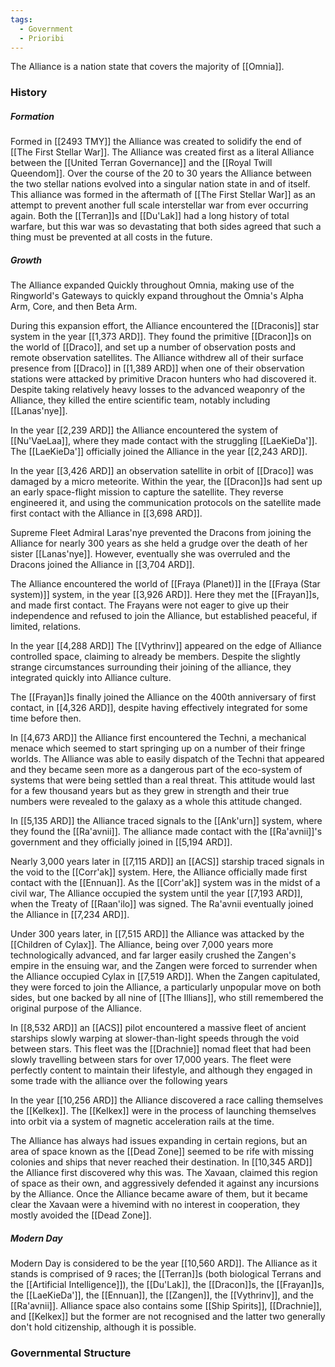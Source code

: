 ```yaml
---
tags:
  - Government
  - Prioribi
---
```

The Alliance is a nation state that covers the majority of [[Omnia]].

### History
##### Formation
Formed in [[2493 TMY]] the Alliance was created to solidify the end of [[The First Stellar War]]. The Alliance was created first as a literal Alliance between the [[United Terran Governance]] and the [[Royal Twill Queendom]]. 
Over the course of the 20 to 30 years the Alliance between the two stellar nations evolved into a singular nation state in and of itself.
This alliance was formed in the aftermath of [[The First Stellar War]] as an attempt to prevent another full scale interstellar war from ever occurring again. Both the [[Terran]]s and [[Du'Lak]] had a long history of total warfare, but this war was so devastating that both sides agreed that such a thing must be prevented at all costs in the future.

##### Growth
The Alliance expanded Quickly throughout Omnia, making use of the Ringworld's Gateways to quickly expand throughout the Omnia's Alpha Arm, Core, and then Beta Arm.

During this expansion effort, the Alliance encountered the [[Draconis]] star system in the year [[1,373 ARD]]. They found the primitive [[Dracon]]s on the world of [[Draco]], and set up a number of observation posts and remote observation satellites. 
The Alliance withdrew all of their surface presence from [[Draco]] in [[1,389 ARD]] when one of their observation stations were attacked by primitive Dracon hunters who had discovered it. Despite taking relatively heavy losses to the advanced weaponry of the Alliance, they killed the entire scientific team, notably including [[Lanas'nye]].

In the year [[2,239 ARD]] the Alliance encountered the system of [[Nu'VaeLaa]], where they made contact with the struggling [[LaeKieDa']]. The [[LaeKieDa']] officially joined the Alliance in the year [[2,243 ARD]]. 

In the year [[3,426 ARD]] an observation satellite in orbit of [[Draco]] was damaged by a micro meteorite. Within the year, the [[Dracon]]s had sent up an early space-flight mission to capture the satellite. They reverse engineered it, and using the communication protocols on the satellite made first contact with the Alliance in [[3,698 ARD]].

Supreme Fleet Admiral Laras'nye prevented the Dracons from joining the Alliance for nearly 300 years as she held a grudge over the death of her sister [[Lanas'nye]]. However, eventually she was overruled and the Dracons joined the Alliance in [[3,704 ARD]].

The Alliance encountered the world of [[Fraya (Planet)]] in the [[Fraya (Star system)]] system, in the year [[3,926 ARD]]. Here they met the [[Frayan]]s, and made first contact. The Frayans were not eager to give up their independence and refused to join the Alliance, but established peaceful, if limited, relations.

In the year [[4,288 ARD]] The [[Vythrinv]] appeared on the edge of Alliance controlled space, claiming to already be members. Despite the slightly strange circumstances surrounding their joining of the alliance, they integrated quickly into Alliance culture.

The [[Frayan]]s finally joined the Alliance on the 400th anniversary of first contact, in [[4,326 ARD]], despite having effectively integrated for some time before then.

In [[4,673 ARD]] the Alliance first encountered the Techni, a mechanical menace which seemed to start springing up on a number of their fringe worlds. The Alliance was able to easily dispatch of the Techni that appeared and they became seen more as a dangerous part of the eco-system of systems that were being settled than a real threat. This attitude would last for a few thousand years but as they grew in strength and their true numbers were revealed to the galaxy as a whole this attitude changed.

In [[5,135 ARD]] the Alliance traced signals to the [[Ank'urn]] system, where they found the [[Ra'avnii]]. The alliance made contact with the [[Ra'avnii]]'s government and they officially joined in [[5,194 ARD]].

Nearly 3,000 years later in [[7,115 ARD]] an [[ACS]] starship traced signals in the void to the [[Corr'ak]] system. Here, the Alliance officially made first contact with the [[Ennuan]]. As the [[Corr'ak]] system was in the midst of a civil war, The Alliance occupied the system until the year [[7,193 ARD]], when the Treaty of [[Raan'ilo]] was signed. The Ra'avnii eventually joined the Alliance in [[7,234 ARD]].

Under 300 years later, in [[7,515 ARD]] the Alliance was attacked by the [[Children of Cylax]]. The Alliance, being over 7,000 years more technologically advanced, and far larger easily crushed the Zangen's empire in the ensuing war, and the Zangen were forced to surrender when the Alliance occupied Cylax in [[7,519 ARD]]. When the Zangen capitulated, they were forced to join the Alliance, a particularly unpopular move on both sides, but one backed by all nine of [[The Illians]], who still remembered the original purpose of the Alliance.

In [[8,532 ARD]] an [[ACS]] pilot encountered a massive fleet of ancient starships slowly warping at slower-than-light speeds through the void between stars. This fleet was the [[Drachnie]] nomad fleet that had been slowly travelling between stars for over 17,000 years. The fleet were perfectly content to maintain their lifestyle, and although they engaged in some trade with the alliance over the following years

In the year [[10,256 ARD]] the Alliance discovered a race calling themselves the [[Kelkex]]. The [[Kelkex]] were in the process of launching themselves into orbit via a system of magnetic acceleration rails at the time.

The Alliance has always had issues expanding in certain regions, but an area of space known as the [[Dead Zone]] seemed to be rife with missing colonies and ships that never reached their destination. In [[10,345 ARD]] the Alliance first discovered why this was. 
The Xavaan, claimed this region of space as their own, and aggressively defended it against any incursions by the Alliance. Once the Alliance became aware of them, but it became clear the Xavaan were a hivemind with no interest in cooperation, they mostly avoided the [[Dead Zone]].

##### Modern Day
Modern Day is considered to be the year [[10,560 ARD]]. The Alliance as it stands is comprised of 9 races; the [[Terran]]s (both biological Terrans and the [[Artificial Intelligence]]), the [[Du'Lak]], the [[Dracon]]s, the [[Frayan]]s, the [[LaeKieDa']], the [[Ennuan]], the [[Zangen]], the [[Vythrinv]], and the [[Ra'avnii]].
Alliance space also contains some [[Ship Spirits]], [[Drachnie]], and [[Kelkex]] but the former are not recognised and the latter two generally don't hold citizenship, although it is possible.

### Governmental Structure
